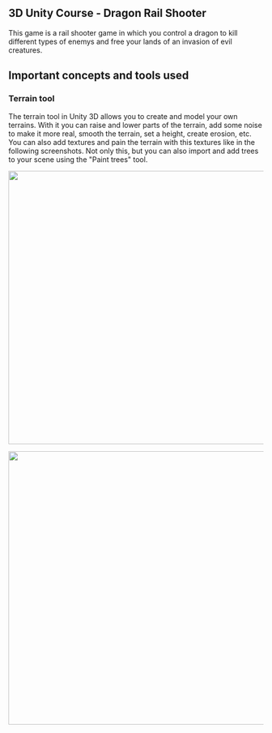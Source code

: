 ## 3D Unity Course - Dragon Rail Shooter

This game is a rail shooter game in which you control a dragon to kill different types of enemys and free your lands of an invasion of evil creatures. 

## Important concepts and tools used
### Terrain tool
The terrain tool in Unity 3D allows you to create and model your own terrains. With it you can raise and lower parts of the terrain, add some noise to make it more real, smooth the terrain, set a height, create erosion, etc. You can also add textures and pain the terrain with this textures like in the following screenshots. Not only this, but you can also import and add trees to your scene using the "Paint trees" tool.

<p align="center">
  <img width="540" src="https://github.com/matheoBM/Dragon-Rail-Shooter/assets/51725829/192eb554-bf67-4ccf-a0b7-a692821c7b05">
</p>
<p align="center">
  <img src="https://github.com/matheoBM/Dragon-Rail-Shooter/assets/51725829/249e354c-897e-4ec3-92b8-e14a0dfa628e" width="540">
</p>

